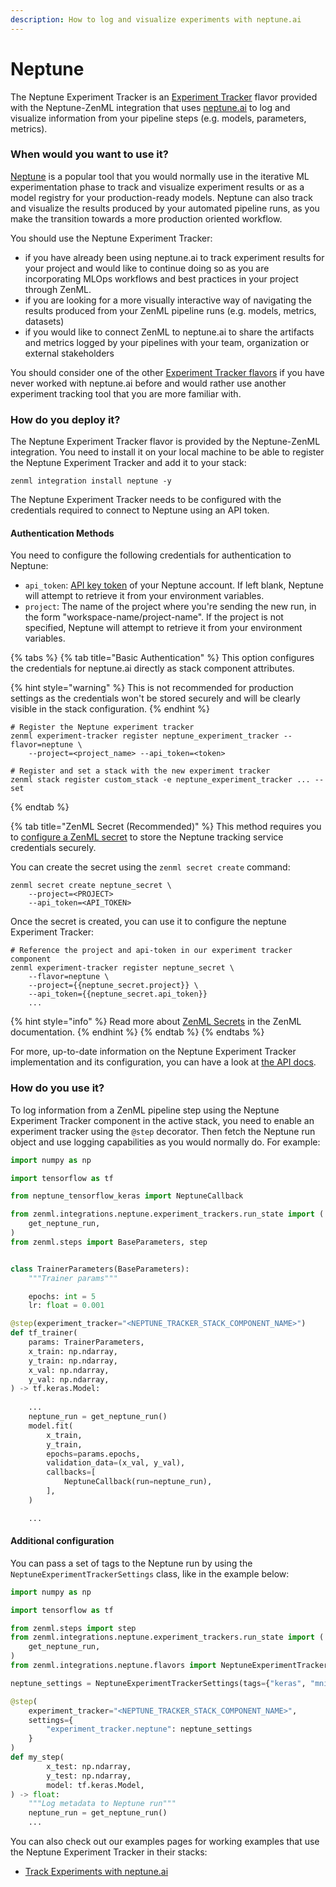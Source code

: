 ```yaml
---
description: How to log and visualize experiments with neptune.ai
---
```


# Neptune

The Neptune Experiment Tracker is an [Experiment Tracker](experiment-trackers.md) flavor provided with the Neptune-ZenML integration that uses [neptune.ai](https://neptune.ai/product/experiment-tracking) to log and visualize information from your pipeline steps (e.g. models, parameters, metrics).

### When would you want to use it?

[Neptune](https://neptune.ai/product/experiment-tracking) is a popular tool that you would normally use in the iterative ML experimentation phase to track and visualize experiment results or as a model registry for your production-ready models. Neptune can also track and visualize the results produced by your automated pipeline runs, as you make the transition towards a more production oriented workflow.

You should use the Neptune Experiment Tracker:

* if you have already been using neptune.ai to track experiment results for your project and would like to continue doing so as you are incorporating MLOps workflows and best practices in your project through ZenML.
* if you are looking for a more visually interactive way of navigating the results produced from your ZenML pipeline runs (e.g. models, metrics, datasets)
* if you would like to connect ZenML to neptune.ai to share the artifacts and metrics logged by your pipelines with your team, organization or external stakeholders

You should consider one of the other [Experiment Tracker flavors](experiment-trackers.md#experiment-tracker-flavors) if you have never worked with neptune.ai before and would rather use another experiment tracking tool that you are more familiar with.

### How do you deploy it?

The Neptune Experiment Tracker flavor is provided by the Neptune-ZenML integration. You need to install it on your local machine to be able to register the Neptune Experiment Tracker and add it to your stack:

```shell
zenml integration install neptune -y
```

The Neptune Experiment Tracker needs to be configured with the credentials required to connect to Neptune using an API token.

#### Authentication Methods

You need to configure the following credentials for authentication to Neptune:

* `api_token`: [API key token](https://docs.neptune.ai/setup/setting\_api\_token) of your Neptune account. If left blank, Neptune will attempt to retrieve it from your environment variables.
* `project`: The name of the project where you're sending the new run, in the form "workspace-name/project-name". If the project is not specified, Neptune will attempt to retrieve it from your environment variables.

{% tabs %}
{% tab title="Basic Authentication" %}
This option configures the credentials for neptune.ai directly as stack component attributes.

{% hint style="warning" %}
This is not recommended for production settings as the credentials won't be stored securely and will be clearly visible in the stack configuration.
{% endhint %}

```shell
# Register the Neptune experiment tracker
zenml experiment-tracker register neptune_experiment_tracker --flavor=neptune \ 
    --project=<project_name> --api_token=<token>

# Register and set a stack with the new experiment tracker
zenml stack register custom_stack -e neptune_experiment_tracker ... --set
```
{% endtab %}

{% tab title="ZenML Secret (Recommended)" %}
This method requires you to [configure a ZenML secret](../../../../old\_book/starter-guide/production-fundamentals/secrets-management.md) to store the Neptune tracking service credentials securely.

You can create the secret using the `zenml secret create` command:

```shell
zenml secret create neptune_secret \
    --project=<PROJECT>
    --api_token=<API_TOKEN>
```

Once the secret is created, you can use it to configure the neptune Experiment Tracker:

```shell
# Reference the project and api-token in our experiment tracker component
zenml experiment-tracker register neptune_secret \
    --flavor=neptune \
    --project={{neptune_secret.project}} \
    --api_token={{neptune_secret.api_token}}
    ...
```

{% hint style="info" %}
Read more about [ZenML Secrets](../../../../old\_book/starter-guide/production-fundamentals/secrets-management.md) in the ZenML documentation.
{% endhint %}
{% endtab %}
{% endtabs %}

For more, up-to-date information on the Neptune Experiment Tracker implementation and its configuration, you can have a look at [the API docs](https://apidocs.zenml.io/latest/integration\_code\_docs/integrations-neptune/#zenml.integrations.neptune.experiment\_trackers.neptune\_experiment\_tracker).

### How do you use it?

To log information from a ZenML pipeline step using the Neptune Experiment Tracker component in the active stack, you need to enable an experiment tracker using the `@step` decorator. Then fetch the Neptune run object and use logging capabilities as you would normally do. For example:

```python
import numpy as np

import tensorflow as tf

from neptune_tensorflow_keras import NeptuneCallback

from zenml.integrations.neptune.experiment_trackers.run_state import (
    get_neptune_run,
)
from zenml.steps import BaseParameters, step


class TrainerParameters(BaseParameters):
    """Trainer params"""

    epochs: int = 5
    lr: float = 0.001

@step(experiment_tracker="<NEPTUNE_TRACKER_STACK_COMPONENT_NAME>")
def tf_trainer(
    params: TrainerParameters,
    x_train: np.ndarray,
    y_train: np.ndarray,
    x_val: np.ndarray,
    y_val: np.ndarray,
) -> tf.keras.Model:
    
    ...
    neptune_run = get_neptune_run()
    model.fit(
        x_train,
        y_train,
        epochs=params.epochs,
        validation_data=(x_val, y_val),
        callbacks=[
            NeptuneCallback(run=neptune_run),
        ],
    )

    ...
```

#### Additional configuration

You can pass a set of tags to the Neptune run by using the `NeptuneExperimentTrackerSettings` class, like in the example below:

```python
import numpy as np

import tensorflow as tf

from zenml.steps import step
from zenml.integrations.neptune.experiment_trackers.run_state import (
    get_neptune_run,
)
from zenml.integrations.neptune.flavors import NeptuneExperimentTrackerSettings

neptune_settings = NeptuneExperimentTrackerSettings(tags={"keras", "mnist"})

@step(
    experiment_tracker="<NEPTUNE_TRACKER_STACK_COMPONENT_NAME>",
    settings={
        "experiment_tracker.neptune": neptune_settings
    }
)
def my_step(
        x_test: np.ndarray,
        y_test: np.ndarray,
        model: tf.keras.Model,
) -> float:
    """Log metadata to Neptune run"""
    neptune_run = get_neptune_run()
    ...
```

You can also check out our examples pages for working examples that use the Neptune Experiment Tracker in their stacks:

* [Track Experiments with neptune.ai](https://github.com/zenml-io/zenml/tree/main/examples/neptune\_tracking)
